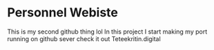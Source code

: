 # Personnel Webiste
This is my second github thing lol
In this project I start making my port running on github sever
check it out
Teteekritin.digital
